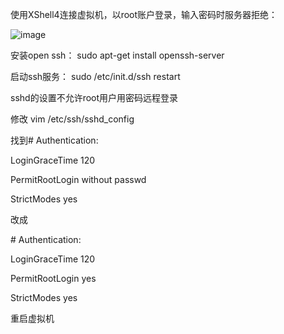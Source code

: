 使用XShell4连接虚拟机，以root账户登录，输入密码时服务器拒绝：



![image](https://typoralim.oss-cn-beijing.aliyuncs.com/img/20210517165617.png)



安装open ssh： sudo apt-get install openssh-server



启动ssh服务：  sudo /etc/init.d/ssh restart



sshd的设置不允许root用户用密码远程登录



修改 vim /etc/ssh/sshd_config



找到# Authentication:



LoginGraceTime 120



PermitRootLogin without passwd



StrictModes yes



改成



\# Authentication:



LoginGraceTime 120



PermitRootLogin yes



StrictModes yes



重启虚拟机